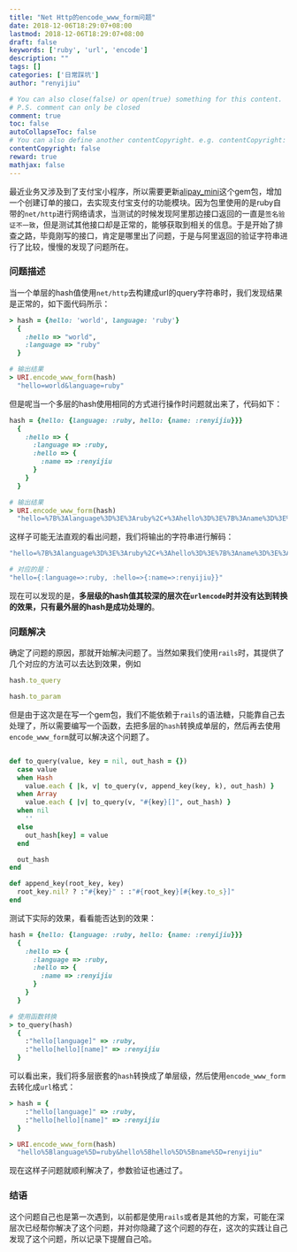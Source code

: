 ```yaml
---
title: "Net Http的encode_www_form问题"
date: 2018-12-06T18:29:07+08:00
lastmod: 2018-12-06T18:29:07+08:00
draft: false
keywords: ['ruby', 'url', 'encode']
description: ""
tags: []
categories: ['日常踩坑']
author: "renyijiu"

# You can also close(false) or open(true) something for this content.
# P.S. comment can only be closed
comment: true
toc: false
autoCollapseToc: false
# You can also define another contentCopyright. e.g. contentCopyright: "This is another copyright."
contentCopyright: false
reward: true
mathjax: false
---
```


最近业务又涉及到了支付宝小程序，所以需要更新[alipay_mini](https://github.com/renyijiu/alipay_mini)这个gem包，增加一个创建订单的接口，去实现支付宝支付的功能模块。因为包里使用的是ruby自带的`net/http`进行网络请求，当测试的时候发现阿里那边接口返回的一直是`签名验证不一致`，但是测试其他接口却是正常的，能够获取到相关的信息。于是开始了排查之路，毕竟刚写的接口，肯定是哪里出了问题，于是与阿里返回的验证字符串进行了比较，慢慢的发现了问题所在。

<!--more-->
### 问题描述

当一个单层的hash值使用`net/http`去构建成url的query字符串时，我们发现结果是正常的，如下面代码所示：

```ruby
> hash = {hello: 'world', language: 'ruby'}
  {
    :hello => "world",
    :language => "ruby"
  }

# 输出结果
> URI.encode_www_form(hash)
  "hello=world&language=ruby"
```

但是呢当一个多层的hash使用相同的方式进行操作时问题就出来了，代码如下：
```ruby
hash = {hello: {language: :ruby, hello: {name: :renyijiu}}}
  {
    :hello => {
      :language => :ruby,
      :hello => {
        :name => :renyijiu
      }
    }
  }

# 输出结果
> URI.encode_www_form(hash)
  "hello=%7B%3Alanguage%3D%3E%3Aruby%2C+%3Ahello%3D%3E%7B%3Aname%3D%3E%3Arenyijiu%7D%7D"

```

这样子可能无法直观的看出问题，我们将输出的字符串进行解码：

```ruby
"hello=%7B%3Alanguage%3D%3E%3Aruby%2C+%3Ahello%3D%3E%7B%3Aname%3D%3E%3Arenyijiu%7D%7D" 

# 对应的是：
"hello={:language=>:ruby, :hello=>{:name=>:renyijiu}}"
```
现在可以发现的是，**多层级的hash值其较深的层次在`urlencode`时并没有达到转换的效果，只有最外层的hash是成功处理的**。

### 问题解决

确定了问题的原因，那就开始解决问题了。当然如果我们使用`rails`时，其提供了几个对应的方法可以去达到效果，例如
```ruby
hash.to_query

hash.to_param
```

但是由于这次是在写一个gem包，我们不能依赖于`rails`的语法糖，只能靠自己去处理了，所以需要编写一个函数，去把多层的`hash`转换成单层的，然后再去使用`encode_www_form`就可以解决这个问题了。
```ruby

def to_query(value, key = nil, out_hash = {})
  case value
  when Hash
    value.each { |k, v| to_query(v, append_key(key, k), out_hash) }  
  when Array
    value.each { |v| to_query(v, "#{key}[]", out_hash) }    
  when nil
    ''
  else
    out_hash[key] = value
  end

  out_hash
end

def append_key(root_key, key)
  root_key.nil? ? :"#{key}" : :"#{root_key}[#{key.to_s}]"
end

```
测试下实际的效果，看看能否达到的效果：
```ruby
hash = {hello: {language: :ruby, hello: {name: :renyijiu}}}
  {
    :hello => {
      :language => :ruby,
      :hello => {
        :name => :renyijiu
      }
    }
  }

# 使用函数转换
> to_query(hash)
  {
    :"hello[language]" => :ruby,
    :"hello[hello][name]" => :renyijiu
  }
```

可以看出来，我们将多层嵌套的`hash`转换成了单层级，然后使用`encode_www_form`去转化成`url`格式：
```ruby
> hash = {
    :"hello[language]" => :ruby,
    :"hello[hello][name]" => :renyijiu
  }

> URI.encode_www_form(hash)
  "hello%5Blanguage%5D=ruby&hello%5Bhello%5D%5Bname%5D=renyijiu"
```

现在这样子问题就顺利解决了，参数验证也通过了。

### 结语
这个问题自己也是第一次遇到，以前都是使用`rails`或者是其他的方案，可能在深层次已经帮你解决了这个问题，并对你隐藏了这个问题的存在，这次的实践让自己发现了这个问题，所以记录下提醒自己哈。